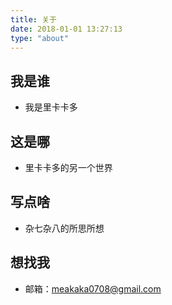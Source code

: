 ```yaml
---
title: 关于
date: 2018-01-01 13:27:13
type: "about"
---
```


## 我是谁

* 我是里卡卡多

## 这是哪

* 里卡卡多的另一个世界

## 写点啥

* 杂七杂八的所思所想

## 想找我

* 邮箱：meakaka0708@gmail.com
